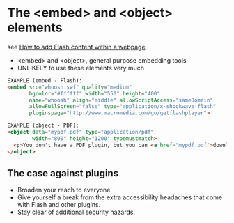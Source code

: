 # The &lt;embed&gt; and &lt;object&gt; elements

see [How to add Flash content within a webpage](https://developer.mozilla.org/en-US/docs/Learn/HTML/Multimedia_and_embedding/Other_embedding_technologies#The_%3Cembed%3E_and_%3Cobject%3E_elements)

- &lt;embed&gt; and &lt;object&gt;, general purpose embedding tools
- UNLIKELY to use these elements very much

```html
EXAMPLE (embed - Flash):
<embed src="whoosh.swf" quality="medium"
       bgcolor="#ffffff" width="550" height="400"
       name="whoosh" align="middle" allowScriptAccess="sameDomain"
       allowFullScreen="false" type="application/x-shockwave-flash"
       pluginspage="http://www.macromedia.com/go/getflashplayer">
```

```html
EXAMPLE (object - PDF):
<object data="mypdf.pdf" type="application/pdf"
        width="800" height="1200" typemustmatch>
  <p>You don't have a PDF plugin, but you can <a href="mypdf.pdf">download the PDF file.</a></p>
</object>
```

## The case against plugins

- Broaden your reach to everyone.
- Give yourself a break from the extra accessibility headaches that come with Flash and other plugins.
- Stay clear of additional security hazards.